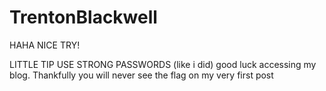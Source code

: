 # TrentonBlackwell

HAHA NICE TRY! 

LITTLE TIP USE STRONG PASSWORDS (like i did) good luck accessing my blog. Thankfully you will never see the flag on my very first post
